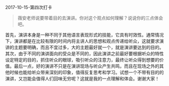 2017-10-15-第四次打卡

> 薇安老师说要带着目的去演讲。你对这个观点如何理解？说说你的三点体会吧。

首先，演讲本身是一种不同于其他语言表现形式的技能，它具有时效性。通常情况下，演讲都是在比较有限的时间内将主讲人的思想和观点传递给听众，这就要求演讲的主题要明确，而且不宜过多，大的主题最好就一个，就是演讲要达到的目的。其次，由于不同的演讲面向的受众是不同的，因此演讲之前最好要根据听众的特性设定特定的目的，抓住听众的眼球，吸引听众的注意力，最终让听众得到想要的价值。最后一点，好的演讲不只是在演讲现场与听众产生共鸣，而且在现场之外的其他时候也能给听众带来深刻的印象，值得反复思考和学习。试想一个不带有目的的演讲，又岂能会值得人们回味无穷呢？这就是我的一点理解和体会。谢谢大家！